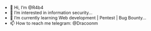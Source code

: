 - 👋 Hi, I’m @R4b4
- 👀 I’m interested in information security...
- 🌱 I’m currently learning Web development | Pentest | Bug Bounty...
- 📫 How to reach me telegram: @Dracoonm

<!---
R4b4/R4b4 is a ✨ special ✨ repository because its `README.md` (this file) appears on your GitHub profile.
You can click the Preview link to take a look at your changes.
--->
